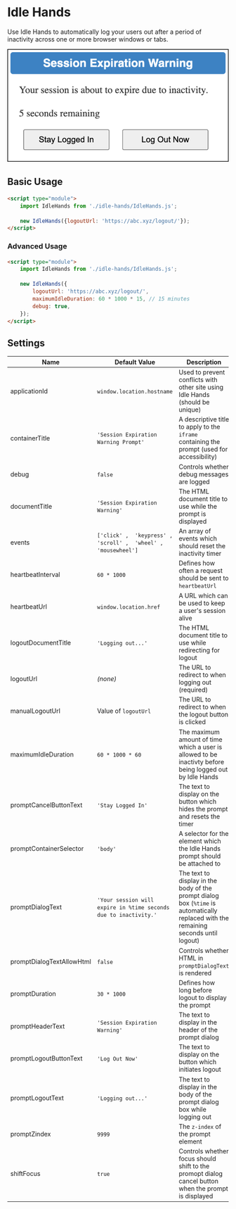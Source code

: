 # Idle Hands

Use Idle Hands to automatically log your users out after a period of inactivity
across one or more browser windows or tabs.

![Idle Hands dialog](preview.png)

## Basic Usage

```html
<script type="module">
    import IdleHands from './idle-hands/IdleHands.js';

    new IdleHands({logoutUrl: 'https://abc.xyz/logout/'});
</script>
```

### Advanced Usage

```html
<script type="module">
    import IdleHands from './idle-hands/IdleHands.js';

    new IdleHands({
        logoutUrl: 'https://abc.xyz/logout/',
        maximumIdleDuration: 60 * 1000 * 15, // 15 minutes
        debug: true,
    });
</script>
```

## Settings

| Name                        | Default Value                                                    | Description                                                                                                                          |
|-----------------------------|------------------------------------------------------------------|--------------------------------------------------------------------------------------------------------------------------------------|
| applicationId               | `window.location.hostname`                                       | Used to prevent conflicts with other site using Idle Hands (should be unique)                                                        |
| containerTitle              | `'Session Expiration Warning Prompt'`                            | A descriptive title to apply to the `iframe` containing the prompt (used for accessibility)                                          |
| debug                       | `false`                                                          | Controls whether debug messages are logged                                                                                           |
| documentTitle               | `'Session Expiration Warning'`                                   | The HTML document title to use while the prompt is displayed                                                                         |
| events                      | `['click' ,  'keypress' ,  'scroll' ,  'wheel' ,  'mousewheel']` | An array of events which should reset the inactivity timer                                                                           |
| heartbeatInterval           | `60 * 1000`                                                      | Defines how often a request should be sent to `heartbeatUrl`                                                                         |
| heartbeatUrl                | `window.location.href`                                           | A URL which can be used to keep a user's session alive                                                                               |
| logoutDocumentTitle         | `'Logging out...'`                                               | The HTML document title to use while redirecting for logout                                                                          |
| logoutUrl                   | *(none)*                                                         | The URL to redirect to when logging out (required)                                                                                   |
| manualLogoutUrl             | Value of `logoutUrl`                                             | The URL to redirect to when the logout button is clicked                                                                             |
| maximumIdleDuration         | `60 * 1000 * 60`                                                 | The maximum amount of time which a user is allowed to be inactivty before being logged out by Idle Hands                             |
| promptCancelButtonText      | `'Stay Logged In'`                                               | The text to display on the button which hides the prompt and resets the timer                                                        |
| promptContainerSelector     | `'body'`                                                         | A selector for the element which the Idle Hands prompt should be attached to                                                         |
| promptDialogText            | `'Your session will expire in %time seconds due to inactivity.'` | The text to display in the body of the prompt dialog box (`%time` is automatically replaced with the remaining seconds until logout) |
| promptDialogTextAllowHtml   | `false`                                                          | Controls whether HTML in `promptDialogText` is rendered                                                                              |
| promptDuration              | `30 * 1000`                                                      | Defines how long before logout to display the prompt                                                                                 |
| promptHeaderText            | `'Session Expiration Warning'`                                   | The text to display in the header of the prompt dialog                                                                               |
| promptLogoutButtonText      | `'Log Out Now'`                                                  | The text to display on the button which initiates logout                                                                             |
| promptLogoutText            | `'Logging out...'`                                               | The text to display in the body of the prompt dialog box while logging out                                                           |
| promptZindex                | `9999`                                                           | The `z-index` of the prompt element                                                                                                  |
| shiftFocus                  | `true`                                                           | Controls whether focus should shift to the promopt dialog cancel button when the prompt is displayed                                 |
